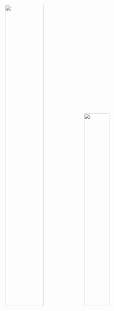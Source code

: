 <div>
  <img width="50%" src="https://github-readme-stats.vercel.app/api?username=FelipeRotermel&hide=issues&show_icons=true&theme=radical" />
  <img width="40%" src="https://github-readme-stats.vercel.app/api/top-langs/?username=FelipeRotermel&layout=compact&langs_count=7&theme=radical"" />
</div>
  
